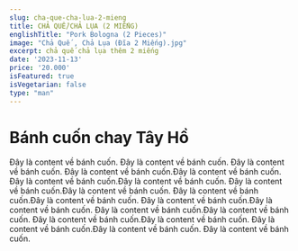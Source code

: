 ```yaml
---
slug: cha-que-cha-lua-2-mieng
title: CHẢ QUẾ/CHẢ LỤA (2 MIẾNG) 
englishTitle: "Pork Bologna (2 Pieces)"
image: "Chả Quế , Chả Lụa (Đĩa 2 Miếng).jpg"
excerpt: chả quế chả lụa thêm 2 miếng
date: '2023-11-13'
price: '20.000'
isFeatured: true
isVegetarian: false
type: "man"
---
```

# Bánh cuốn chay Tây Hồ

Đây là content về bánh cuốn. Đây là content về bánh cuốn. Đây là content về bánh cuốn. Đây là content về bánh cuốn.Đây là content về bánh cuốn. Đây là content về bánh cuốn.Đây là content về bánh cuốn. Đây là content về bánh cuốn.Đây là content về bánh cuốn. Đây là content về bánh cuốn.Đây là content về bánh cuốn. Đây là content về bánh cuốn.Đây là content về bánh cuốn. Đây là content về bánh cuốn.Đây là content về bánh cuốn. Đây là content về bánh cuốn.Đây là content về bánh cuốn. Đây là content về bánh cuốn.Đây là content về bánh cuốn. Đây là content về bánh cuốn.